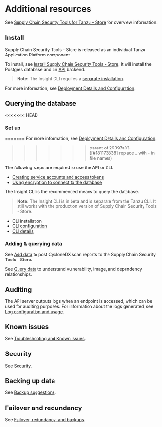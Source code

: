 # Additional resources

See [Supply Chain Security Tools for Tanzu – Store](overview.md) for overview information.

## <a id='install'></a>Install

Supply Chain Security Tools - Store is released as an individual Tanzu Application Platform component.

To install, see [Install Supply Chain Security Tools - Store](install-scst-store.md).  It will install the Postgres database and an [API](api.md) backend.

> **Note:** The Insight CLI requires a [separate installation](cli_installation.md).

For more information, see [Deployment Details and Configuration](deployment_details.md).

## <a id='query-data'></a>Querying the database

<<<<<<< HEAD
### <a id='required-set-up'></a>Set up
=======
For more information, see [Deployment Details and Configuration](deployment_details.md).
>>>>>>> parent of 29397a03 ([#181173838] replace _ with - in file names)

The following steps are required to use the API or CLI:

* [Creating service accounts and access tokens](create_service_account_access_token.md)
* [Using encryption to connect to the database](using_encryption_and_connection.md)

The Insight CLI is the recommended means to query the database.

> **Note:** The Insight CLI is in beta and is separate from the Tanzu CLI. It still works with the production version of Supply Chain Security Tools - Store.

* [CLI installation](cli_installation.md)
* [CLI configuration](cli_configuration.md)
* [CLI details](cli_docs/insight.md)

### <a id='addquery-data'></a>Adding & querying data

See [Add data](add_data.md) to post CycloneDX scan reports to the Supply Chain Security Tools - Store.

See [Query data](query_data.md) to understand vulnerability, image, and dependency relationships.

## <a id='audit'></a>Auditing

The API server outputs logs when an endpoint is accessed, which can be used for auditing purposes. For information about the logs generated, see [Log configuration and usage](logs.md).

## <a id='known-issues'></a>Known issues

See [Troubleshooting and Known Issues](known_issues.md).

## <a id='security'></a>Security

See [Security](security.md).

## <a id='backup'></a>Backing up data

See [Backup suggestions](backups.md).

## <a id='fail-red'></a>Failover and redundancy

See [Failover, redundancy, and backups](failover.md).
